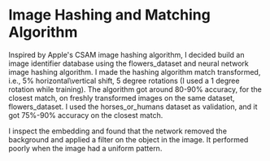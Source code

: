 # Image Hashing and Matching Algorithm

Inspired by Apple's CSAM image hashing algorithm, I decided build an image identifier database using the flowers_dataset and neural network image hashing algorithm. I made the hashing algorithm match transformed, i.e., 5% horizontal\vertical shift, 5 degree rotations (I used a 1 degree rotation while training). The algorithm got around 80-90% accuracy, for the closest match, on freshly transformed images on the same dataset, flowers_dataset. I used the horses_or_humans dataset as validation, and it got 75%-90% accuracy on the closest match.



I inspect the embedding and found that the network removed the background and applied a filter on the object in the image. It performed poorly when the image had a uniform pattern.